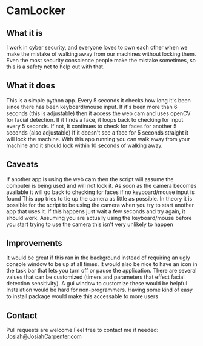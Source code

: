 # CamLocker

## What it is
I work in cyber security, and everyone loves to pwn each other when we make the mistake of walking away from our machines without locking them. 
Even the most security conscience people make the mistake sometimes, so this is a safety net to help out with that.

## What it does
This is a simple python app. Every 5 seconds it checks how long it's been since there has been keyboard/mouse input. If it's been more than 6 seconds (this is adjustable) then it access the web cam and uses openCV for facial detection. If it finds a face, it loops back to checking for input every 5 seconds. If not, It continues to check for faces for another 5 seconds (also adjustable) If it doesn't see a face for 5 seconds straight it will  lock the machine.
With this app running you can walk away from your machine and it should lock within 10 seconds of walking away.

## Caveats
If another app is using the web cam then the script will assume the computer is being used and will not lock it. As soon as the camera becomes available it will go back to checking for faces if no keyboard/mouse input is found
This app tries to tie up the camera as little as possible. In theory it is possible for the script to be using the camera when you try to start another app that uses it. If this happens just wait a few seconds and try again, it should work. Assuming you are actually using the keyboard/mouse before you start trying to use the camera this isn't very unlikely to happen


## Improvements
It would be great if this ran in the background instead of requiring an ugly console window to be up at all times. 
It would also be nice to have an icon in the task bar that lets you turn off or pause the application.
There are several values that can be customized (timers and parameters that effect facial detection sensitivity). A gui window to customize these would be helpful
Instalation would be hard for non-programmers. Having some kind of easy to install package would make this accessable to more users

## Contact
Pull requests are welcome.Feel free to contact me if needed: Josiah@JosiahCarpenter.com



